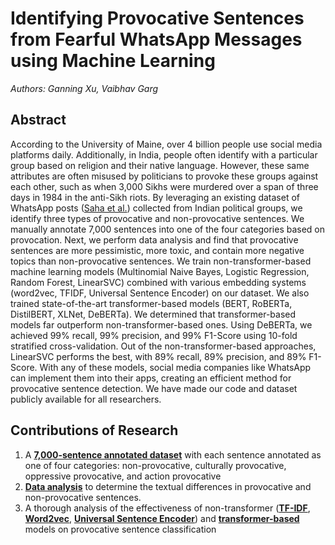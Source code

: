 # Identifying Provocative Sentences from Fearful WhatsApp Messages using Machine Learning

_Authors: Ganning Xu, Vaibhav Garg_

## Abstract

According to the University of Maine, over 4 billion people use social media platforms daily. Additionally, in India, people often identify with a particular group based on religion and their native language. However, these same attributes are often misused by politicians to provoke these groups against each other, such as when 3,000 Sikhs were murdered over a span of three days in 1984 in the anti-Sikh riots. By leveraging an existing dataset of WhatsApp posts ([Saha et al.](https://arxiv.org/abs/2102.03870)) collected from Indian political groups, we identify three types of provocative and non-provocative sentences. We manually annotate 7,000 sentences into one of the four categories based on provocation. Next, we perform data analysis and find that provocative sentences are more pessimistic, more toxic, and contain more negative topics than non-provocative sentences. We train non-transformer-based machine learning models (Multinomial Naive Bayes, Logistic Regression, Random Forest, LinearSVC) combined with various embedding systems (word2vec, TFIDF, Universal Sentence Encoder) on our dataset. We also trained state-of-the-art transformer-based models (BERT, RoBERTa, DistilBERT, XLNet, DeBERTa). We determined that transformer-based models far outperform non-transformer-based ones. Using DeBERTa, we achieved 99\% recall, 99\% precision, and 99\% F1-Score using 10-fold stratified cross-validation. Out of the non-transformer-based approaches, LinearSVC performs the best, with 89\% recall, 89\% precision, and 89\% F1-Score. With any of these models, social media companies like WhatsApp can implement them into their apps, creating an efficient method for provocative sentence detection. We have made our code and dataset publicly available for all researchers.

## Contributions of Research

1. A **[7,000-sentence annotated dataset](https://github.com/ganning127/identifying-provocative-sentences/blob/main/data/labeled_data.csv)** with each sentence annotated as one of four categories: non-provocative, culturally provocative, oppressive provocative, and action provocative
2. **[Data analysis](https://github.com/ganning127/identifying-provocative-sentences/blob/main/annotation_analysis.ipynb)** to determine the textual differences in provocative and non-provocative sentences.
3. A thorough analysis of the effectiveness of non-transformer (**[TF-IDF](https://github.com/ganning127/identifying-provocative-sentences/blob/main/non_transformer_tfidf.ipynb)**, **[Word2vec](https://github.com/ganning127/identifying-provocative-sentences/blob/main/non_transformer_word2vec.ipynb)**, **[Universal Sentence Encoder](https://github.com/ganning127/identifying-provocative-sentences/blob/main/non_transformer_universal_sentence_encoder.ipynb)**) and **[transformer-based](https://github.com/ganning127/identifying-provocative-sentences/blob/main/transformer_models.ipynb)** models on provocative sentence classification
